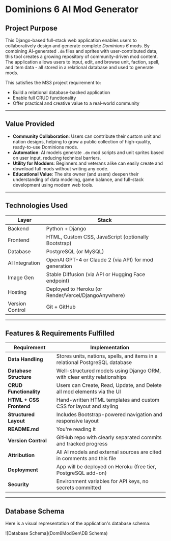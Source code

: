# Dominions 6 AI Mod Generator

## Project Purpose

This Django-based full-stack web application enables users to collaboratively design and generate complete *Dominions 6* mods. By combining AI-generated `.dm` files and sprites with user-contributed data, this tool creates a growing repository of community-driven mod content. The application allows users to input, edit, and browse unit, faction, spell, and item data - all stored in a relational database and used to generate mods.

This satisfies the MS3 project requirement to:
- Build a relational database-backed application
- Enable full CRUD functionality
- Offer practical and creative value to a real-world community

---

## Value Provided

- **Community Collaboration**: Users can contribute their custom unit and nation designs, helping to grow a public collection of high-quality, ready-to-use Dominions mods.
- **Automation**: AI models generate `.dm` mod scripts and unit sprites based on user input, reducing technical barriers.
- **Utility for Modders**: Beginners and veterans alike can easily create and download full mods without writing any code.
- **Educational Value**: The site owner (and users) deepen their understanding of data modeling, game balance, and full-stack development using modern web tools.

---

## Technologies Used

| Layer           | Stack                                                   |
|----------------|----------------------------------------------------------|
| Backend         | Python + Django                                          |
| Frontend        | HTML, Custom CSS, JavaScript (optionally Bootstrap)     |
| Database        | PostgreSQL (or MySQL)                                    |
| AI Integration  | OpenAI GPT-4 or Claude 2 (via API) for mod generation   |
| Image Gen       | Stable Diffusion (via API or Hugging Face endpoint)     |
| Hosting         | Deployed to Heroku (or Render/Vercel/DjangoAnywhere)    |
| Version Control | Git + GitHub                                             |

---

## Features & Requirements Fulfilled

| Requirement                     | Implementation                                                                 |
|--------------------------------|----------------------------------------------------------------------------------|
| **Data Handling**              | Stores units, nations, spells, and items in a relational PostgreSQL database    |
| **Database Structure**         | Well-structured models using Django ORM, with clear entity relationships         |
| **CRUD Functionality**         | Users can Create, Read, Update, and Delete all mod elements via the UI          |
| **HTML + CSS Frontend**        | Hand-written HTML templates and custom CSS for layout and styling               |
| **Structured Layout**          | Includes Bootstrap-powered navigation and responsive layout                      |
| **README.md**                  | You're reading it                                                             |
| **Version Control**            | GitHub repo with clearly separated commits and tracked progress                  |
| **Attribution**                | All AI models and external sources are cited in comments and this file           |
| **Deployment**                 | App will be deployed on Heroku (free tier, PostgreSQL add-on)                    |
| **Security**                   | Environment variables for API keys, no secrets committed                         |

---

## Database Schema

Here is a visual representation of the application's database schema:

![Database Schema](Dom6ModGen\DB Schema)
